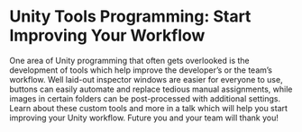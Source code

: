 # Unity Tools Programming: Start Improving Your Workflow

One area of Unity programming that often gets overlooked is the development of tools which help improve the developer’s or the team’s workflow. Well laid-out inspector windows are easier for everyone to use, buttons can easily automate and replace tedious manual assignments, while images in certain folders can be post-processed with additional settings. Learn about these custom tools and more in a talk which will help you start improving your Unity workflow. Future you and your team will thank you!
